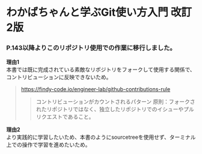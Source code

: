 # わかばちゃんと学ぶGit使い方入門 改訂2版

### P.143以降よりこのリポジトリ使用での作業に移行しました。

**理由1** <br>
本書では既に完成されている素敵なリポジトリをフォークして使用する関係で、コントリビューションに反映できないため。
> https://findy-code.io/engineer-lab/github-contributions-rule
>> コントリビューションがカウントされるパターン
原則：フォークされたリポジトリではなく、独立したリポジトリでのイシューやプルリクエストであること。

**理由2** <br>
より実践的に学習したいため、本書のようにsourcetreeを使用せず、ターミナル上での操作で学習を進めたいため。
